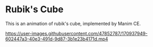# Rubik's Cube
This is an animation of rubik's cube, implemented by Manim CE.

https://user-images.githubusercontent.com/47852787/170937949-602447a3-40e3-491d-9d87-3b1e23b4171d.mp4
